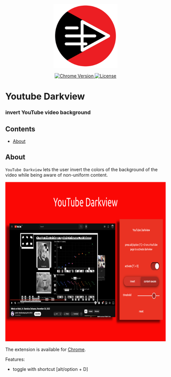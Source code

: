 <p align="center">
    <img src="https://raw.githubusercontent.com/plurid/youtube-darkview/master/about/identity/youtube-darkview-logo.png" height="200px">
</p>


<p align="center">
    <a href="https://chrome.google.com/webstore/detail/youtube-darkview/ehjnomdbkamcdhadcaghaflklcfhgonl">
        <img src="https://img.shields.io/badge/chrome-v1.0.0-blue.svg?colorB=004F91&style=for-the-badge" alt="Chrome Version">
    </a>
    <a href="https://github.com/plurid/youtube-darkview/blob/master/LICENSE">
        <img src="https://img.shields.io/badge/license-DEL-blue.svg?colorB=1380C3&style=for-the-badge" alt="License">
    </a>
</p>



<h1>
    Youtube Darkview
</h1>


<h3>
    invert YouTube video background
</h3>



## Contents

+ [About](#about)


## About

`YouTube Darkview` lets the user invert the colors of the background of the video while being aware of non-uniform content.

<p align="center">
    <img src="https://raw.githubusercontent.com/plurid/youtube-darkview/master/about/images/ss-1.png" height="500px">
</p>

The extension is available for [Chrome](https://chrome.google.com/webstore/detail/youtube-darkview).

Features:
+ toggle with shortcut [alt/option + D]
